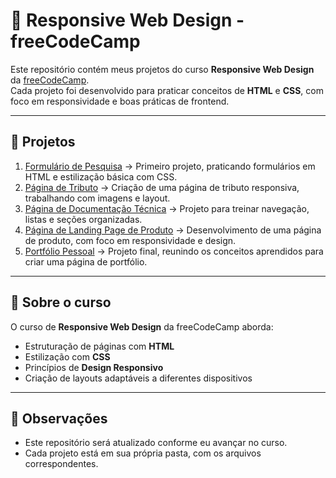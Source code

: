 # 🎨 Responsive Web Design - freeCodeCamp

Este repositório contém meus projetos do curso **Responsive Web Design** da [freeCodeCamp](https://www.freecodecamp.org/).  
Cada projeto foi desenvolvido para praticar conceitos de **HTML** e **CSS**, com foco em responsividade e boas práticas de frontend.

---

## 📂 Projetos

1. [Formulário de Pesquisa](ResponsiveWebDesign./Project1) → Primeiro projeto, praticando formulários em HTML e estilização básica com CSS.
2. [Página de Tributo](ResponsiveWebDesign/Project2) → Criação de uma página de tributo responsiva, trabalhando com imagens e layout.
3. [Página de Documentação Técnica](ResponsiveWebDesign/Project3) → Projeto para treinar navegação, listas e seções organizadas.
4. [Página de Landing Page de Produto](ResponsiveWebDesign/Project4) → Desenvolvimento de uma página de produto, com foco em responsividade e design.
5. [Portfólio Pessoal](ResponsiveWebDesign/Project5) → Projeto final, reunindo os conceitos aprendidos para criar uma página de portfólio.


---

## 🚀 Sobre o curso
O curso de **Responsive Web Design** da freeCodeCamp aborda:
- Estruturação de páginas com **HTML**  
- Estilização com **CSS**  
- Princípios de **Design Responsivo**  
- Criação de layouts adaptáveis a diferentes dispositivos  

---

## 📌 Observações
- Este repositório será atualizado conforme eu avançar no curso.  
- Cada projeto está em sua própria pasta, com os arquivos correspondentes.  
